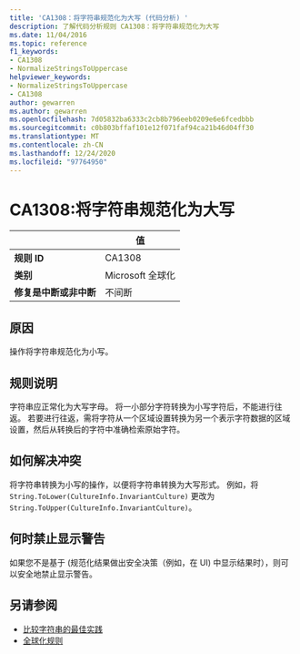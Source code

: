 ```yaml
---
title: 'CA1308：将字符串规范化为大写 (代码分析) '
description: 了解代码分析规则 CA1308：将字符串规范化为大写
ms.date: 11/04/2016
ms.topic: reference
f1_keywords:
- CA1308
- NormalizeStringsToUppercase
helpviewer_keywords:
- NormalizeStringsToUppercase
- CA1308
author: gewarren
ms.author: gewarren
ms.openlocfilehash: 7d05832ba6333c2cb8b796eeb0209e6e6fcedbbb
ms.sourcegitcommit: c0b803bffaf101e12f071faf94ca21b46d04ff30
ms.translationtype: MT
ms.contentlocale: zh-CN
ms.lasthandoff: 12/24/2020
ms.locfileid: "97764950"
---
```

# <a name="ca1308-normalize-strings-to-uppercase"></a>CA1308:将字符串规范化为大写

| | 值 |
|-|-|
| **规则 ID** |CA1308|
| **类别** |Microsoft 全球化|
| **修复是中断或非中断** |不间断|

## <a name="cause"></a>原因

操作将字符串规范化为小写。

## <a name="rule-description"></a>规则说明

字符串应正常化为大写字母。 将一小部分字符转换为小写字符后，不能进行往返。 若要进行往返，需将字符从一个区域设置转换为另一个表示字符数据的区域设置，然后从转换后的字符中准确检索原始字符。

## <a name="how-to-fix-violations"></a>如何解决冲突

将字符串转换为小写的操作，以便将字符串转换为大写形式。 例如，将 `String.ToLower(CultureInfo.InvariantCulture)` 更改为 `String.ToUpper(CultureInfo.InvariantCulture)`。

## <a name="when-to-suppress-warnings"></a>何时禁止显示警告

如果您不是基于 (规范化结果做出安全决策（例如，在 UI) 中显示结果时），则可以安全地禁止显示警告。

## <a name="see-also"></a>另请参阅

- [比较字符串的最佳实践](../../../standard/base-types/best-practices-strings.md)
- [全球化规则](globalization-warnings.md)
